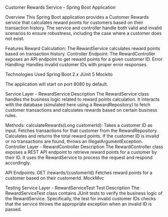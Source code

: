 Customer Rewards Service - Spring Boot Application

Overview
This Spring Boot application provides a Customer Rewards service that calculates reward points for customers based on their transaction history. The service and controller handle both valid and invalid scenarios to ensure robustness, including the case where a customer does not exist.

Features
Reward Calculation: The RewardService calculates reward points based on transaction history.
Controller Endpoint: The RewardController exposes an API endpoint to get reward points for a given customer ID.
Error Handling: Handles invalid customer IDs with proper error responses.


Technologies Used
Spring Boot 2.x
JUnit 5
Mockito

The application will start on port 8080 by default.

Service Layer - RewardService
Description
The RewardService class handles the business logic related to reward points calculation. It interacts with the database (simulated here using a RewardRepository) to fetch customer transactions and calculates rewards based on certain business rules.

Methods:
calculateRewards(Long customerId):
Takes a customer ID as input.
Fetches transactions for that customer from the RewardRepository.
Calculates and returns the total reward points.
If the customer ID is invalid or no transactions are found, throws an IllegalArgumentException.
Controller Layer - RewardController
Description
The RewardController class exposes a REST API endpoint to retrieve reward points for a customer by their ID. It uses the RewardService to process the request and respond accordingly.

API Endpoints:
GET /rewards/{customerId}
Fetches reward points for a customer based on their customerId.
MockMvc

Testing
Service Layer - RewardServiceTest
Test Description
The RewardServiceTest class contains JUnit tests to verify the business logic of the RewardService. Specifically, the test for invalid customer IDs checks that the service throws the appropriate exception when an invalid ID is passed.


